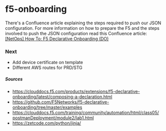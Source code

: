 # f5-onboarding

There's a Confluence article explaining the steps required to push our JSON configuration. 
For more information on how to prepare the F5 and the steps involved to push the JSON configuration read this Confluence
article: [\[NetOps\] How To: F5 Declarative Onboarding (DO)](https://intouchhealth.atlassian.net/wiki/spaces/TEC/pages/2071364755/NetOps+How+To+F5+Declarative+Onboarding+DO)

### Next
- Add device certificate on template
- Different AWS routes for PRD/STG

##### Sources
- https://clouddocs.f5.com/products/extensions/f5-declarative-onboarding/latest/composing-a-declaration.html
- https://github.com/F5Networks/f5-declarative-onboarding/tree/master/examples
- https://clouddocs.f5.com/training/community/automation/html/class05/postmanDeployment/module2/lab1.html
- https://zetcode.com/python/jinja/
